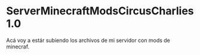 # ServerMinecraftModsCircusCharlies1.0
Acá voy a estár subiendo los archivos de mi servidor con mods de minecraf.
